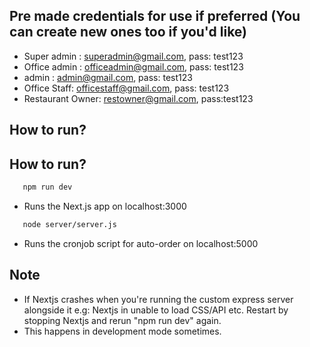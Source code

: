 
## Pre made credentials for use if preferred (You can create new ones too if you'd like)
  - Super admin : superadmin@gmail.com, pass: test123
  - Office admin : officeadmin@gmail.com, pass: test123
  - admin : admin@gmail.com, pass: test123
  - Office Staff: officestaff@gmail.com, pass: test123
  - Restaurant Owner: restowner@gmail.com, pass:test123

## How to run?
## How to run?

```bash
   npm run dev
```
 - Runs the Next.js app on localhost:3000

```bash
   node server/server.js
```
 - Runs the cronjob script for auto-order on localhost:5000

## Note
 - If Nextjs crashes when you're running the custom express server alongside it e.g: Nextjs in unable to load CSS/API etc. Restart by stopping Nextjs and rerun "npm run dev" again.
 - This happens in development mode sometimes.

